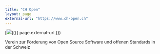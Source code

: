 ```yaml
---
title: "CH Open"
layout: page
external-url: "https://www.ch-open.ch"
---
```

[![](https://www.ch-open.ch/wp-content/uploads/2019/04/logo_chopen_web_big-1.png)]({{ page.external-url }})

Verein zur Förderung von Open Source Software und offenen Standards in der Schweiz
